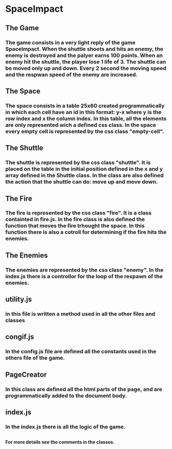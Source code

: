 # SpaceImpact

## The Game
### The game consists in a very light reply of the game SpaceImpact. When the shuttle shoots and hits an enemy, the enemy is destroyed and the palyer earns 100 points. When an enemy hit the shuttle, the player lose 1 life of 3. The shuttle can be moved only up and down. Every 2 second the moving speed and the respwan speed of the enemy are increased.

## The Space
### The space consists in a table 25x60 created programmatically in which each cell have an id in this format: y-x where y is the row index and x the column index. In this table, all the elements are only represented wich a defined css class. In the space every empty cell is represented by the css class "empty-cell". 

## The Shuttle
### The shuttle is represented by the css class "shuttle". It is placed on the table in the initial position defined in the x and y array defined in the Shuttle class. In the class are also defined the action that the shuttle can do: move up and move down.

## The Fire
### The fire is represented by the css class "fire". It is a class containted in fire.js. In the fire class is also defined the function that moves the fire trhought the space. In this function there is also a cotroll for determining if the fire hits the enemies.

## The Enemies
### The enemies are represented by the css class "enemy". In the index.js there is a controllor for the loop of the respawn of the enemies.

## utility.js
### in this file is written a method used in all the other files and classes

## congif.js
### In the config.js file are defined all the constants used in the others file of the game.

## PageCreator
### In this class are defined all the html parts of the page, and are programmatically added to the document body.

## index.js
### In the index.js there is all the logic of the game.

## 
## 
#### For more details see the comments in the classes.

